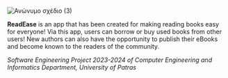 ![Ανώνυμο σχέδιο (3)](https://github.com/EvelyneKol/ReadEase/assets/116310337/9f16728a-e3a6-4f55-b1a9-523b6eeb05c6)

**ReadEase** is an app that has been created for making reading books easy for everyone!
Via this app, users can borrow or buy used books from other users!
Νew authors can also have the opportunity to publish their eBooks and become known to the readers of the community.


_Software Engineering Project 2023-2024 of Computer Engineering and Informatics Department, University of Patras_
